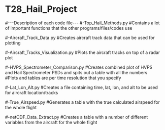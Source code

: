 # T28_Hail_Project
#---Description of each code file---
#-Top_Hail_Methods.py
#Contains a lot of important functions that the other programs/files/codes use

#-Aircraft_Track_Data.py
#Creates aircraft track data that can be used for plotting

#-Aircraft_Tracks_Visualization.py
#Plots the aircraft tracks on top of a radar plot

#-HVPS_Spectrometer_Comparison.py
#Creates combined plot of HVPS and Hail Spectrometer PSDs and spits out a table with all the numbers
#Plots and tables are per time resolution that you specify

#-Lat_Lon_Alt.py
#Creates a file containing time, lat, lon, and alt to be used for aircraft location/tracks

#-True_Airspeed.py
#Generates a table with the true calculated airspeed for the whole flight

#-netCDF_Data_Extract.py
#Creates a table with a number of different variables from the aircraft for the whole flight
